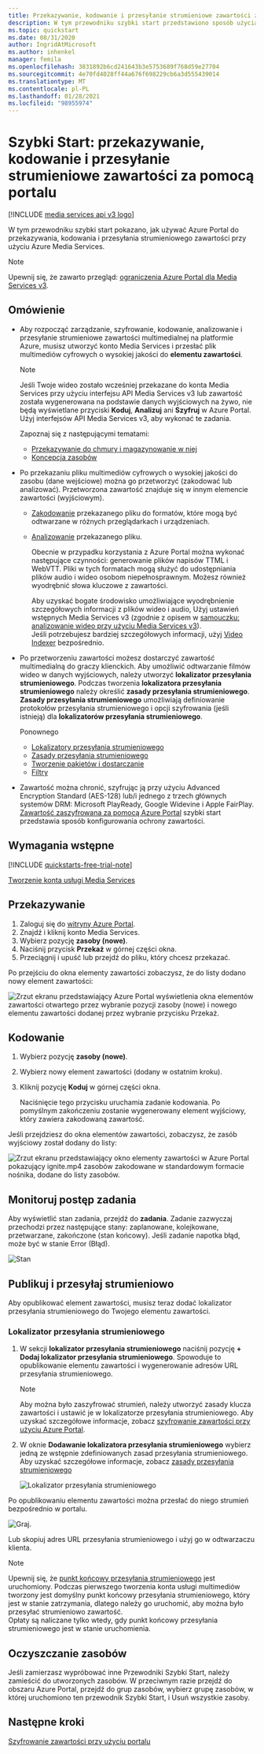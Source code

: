 ```yaml
---
title: Przekazywanie, kodowanie i przesyłanie strumieniowe zawartości za pomocą portalu
description: W tym przewodniku szybki start przedstawiono sposób użycia portalu do przekazywania, kodowania i przesyłania strumieniowego zawartości za pomocą Azure Media Services.
ms.topic: quickstart
ms.date: 08/31/2020
author: IngridAtMicrosoft
ms.author: inhenkel
manager: femila
ms.openlocfilehash: 3831892b6cd241643b3e5753689f768d59e27704
ms.sourcegitcommit: 4e70fd4028ff44a676f698229cb6a3d555439014
ms.translationtype: MT
ms.contentlocale: pl-PL
ms.lasthandoff: 01/28/2021
ms.locfileid: "98955974"
---
```

# <a name="quickstart-upload-encode-and-stream-content-with-portal"></a>Szybki Start: przekazywanie, kodowanie i przesyłanie strumieniowe zawartości za pomocą portalu

[!INCLUDE [media services api v3 logo](./includes/v3-hr.md)]

W tym przewodniku szybki start pokazano, jak używać Azure Portal do przekazywania, kodowania i przesyłania strumieniowego zawartości przy użyciu Azure Media Services.

> [!NOTE]
> Upewnij się, że zawarto przegląd: [ograniczenia Azure Portal dla Media Services v3](frequently-asked-questions.md#what-are-the-azure-portal-limitations-for-media-services-v3).
  
## <a name="overview"></a>Omówienie

* Aby rozpocząć zarządzanie, szyfrowanie, kodowanie, analizowanie i przesyłanie strumieniowe zawartości multimedialnej na platformie Azure, musisz utworzyć konto Media Services i przesłać plik multimediów cyfrowych o wysokiej jakości do **elementu zawartości**. 
    
    > [!NOTE]
    > Jeśli Twoje wideo zostało wcześniej przekazane do konta Media Services przy użyciu interfejsu API Media Services v3 lub zawartość została wygenerowana na podstawie danych wyjściowych na żywo, nie będą wyświetlane przyciski **Koduj**, **Analizuj** ani **Szyfruj** w Azure Portal. Użyj interfejsów API Media Services v3, aby wykonać te zadania.

    Zapoznaj się z następującymi tematami: 

  * [Przekazywanie do chmury i magazynowanie w niej](storage-account-concept.md)
  * [Koncepcja zasobów](assets-concept.md)
* Po przekazaniu pliku multimediów cyfrowych o wysokiej jakości do zasobu (dane wejściowe) można go przetworzyć (zakodować lub analizować). Przetworzona zawartość znajduje się w innym elemencie zawartości (wyjściowym). 
    * [Zakodowanie](encoding-concept.md) przekazanego pliku do formatów, które mogą być odtwarzane w różnych przeglądarkach i urządzeniach.
    * [Analizowanie](analyzing-video-audio-files-concept.md) przekazanego pliku. 

        Obecnie w przypadku korzystania z Azure Portal można wykonać następujące czynności: generowanie plików napisów TTML i WebVTT. Pliki w tych formatach mogą służyć do udostępniania plików audio i wideo osobom niepełnosprawnym. Możesz również wyodrębnić słowa kluczowe z zawartości.

        Aby uzyskać bogate środowisko umożliwiające wyodrębnienie szczegółowych informacji z plików wideo i audio, Użyj ustawień wstępnych Media Services v3 (zgodnie z opisem w [samouczku: analizowanie wideo przy użyciu Media Services v3](analyze-videos-tutorial-with-api.md)). <br/>Jeśli potrzebujesz bardziej szczegółowych informacji, użyj [Video Indexer](../video-indexer/index.yml) bezpośrednio.    
* Po przetworzeniu zawartości możesz dostarczyć zawartość multimedialną do graczy klienckich. Aby umożliwić odtwarzanie filmów wideo w danych wyjściowych, należy utworzyć **lokalizator przesyłania strumieniowego**. Podczas tworzenia **lokalizatora przesyłania strumieniowego** należy określić **zasady przesyłania strumieniowego**. **Zasady przesyłania strumieniowego** umożliwiają definiowanie protokołów przesyłania strumieniowego i opcji szyfrowania (jeśli istnieją) dla **lokalizatorów przesyłania strumieniowego**.
    
    Ponownego

    * [Lokalizatory przesyłania strumieniowego](streaming-locators-concept.md)
    * [Zasady przesyłania strumieniowego](streaming-policy-concept.md)
    * [Tworzenie pakietów i dostarczanie](dynamic-packaging-overview.md)
    * [Filtry](filters-concept.md)
* Zawartość można chronić, szyfrując ją przy użyciu Advanced Encryption Standard (AES-128) lub/i jednego z trzech głównych systemów DRM: Microsoft PlayReady, Google Widevine i Apple FairPlay. [Zawartość zaszyfrowana za pomocą Azure Portal](encrypt-content-quickstart.md) szybki start przedstawia sposób konfigurowania ochrony zawartości.
        
## <a name="prerequisites"></a>Wymagania wstępne

[!INCLUDE [quickstarts-free-trial-note](../../../includes/quickstarts-free-trial-note.md)]

[Tworzenie konta usługi Media Services](create-account-howto.md)

## <a name="upload"></a>Przekazywanie

1. Zaloguj się do [witryny Azure Portal](https://portal.azure.com/).
1. Znajdź i kliknij konto Media Services.
1. Wybierz pozycję **zasoby (nowe)**.
1. Naciśnij przycisk **Przekaż** w górnej części okna. 
1. Przeciągnij i upuść lub przejdź do pliku, który chcesz przekazać.

Po przejściu do okna elementy zawartości zobaczysz, że do listy dodano nowy element zawartości:

![Zrzut ekranu przedstawiający Azure Portal wyświetlenia okna elementów zawartości otwartego przez wybranie pozycji zasoby (nowe) i nowego elementu zawartości dodanej przez wybranie przycisku Przekaż.](./media/manage-assets-quickstart/upload.png)

## <a name="encode"></a>Kodowanie

1. Wybierz pozycję **zasoby (nowe)**.
1. Wybierz nowy element zawartości (dodany w ostatnim kroku).
1. Kliknij pozycję **Koduj** w górnej części okna.

    Naciśnięcie tego przycisku uruchamia zadanie kodowania. Po pomyślnym zakończeniu zostanie wygenerowany element wyjściowy, który zawiera zakodowaną zawartość.

Jeśli przejdziesz do okna elementów zawartości, zobaczysz, że zasób wyjściowy został dodany do listy:

![Zrzut ekranu przedstawiający okno elementy zawartości w Azure Portal pokazujący ignite.mp4 zasobów zakodowane w standardowym formacie nośnika, dodane do listy zasobów.](./media/manage-assets-quickstart/encode.png)

## <a name="monitor-the-job-progress"></a>Monitoruj postęp zadania

Aby wyświetlić stan zadania, przejdź do **zadania**. Zadanie zazwyczaj przechodzi przez następujące stany: zaplanowane, kolejkowane, przetwarzane, zakończone (stan końcowy). Jeśli zadanie napotka błąd, może być w stanie Error (Błąd).

![Stan](./media/manage-assets-quickstart/job-status.png)

## <a name="publish-and-stream"></a>Publikuj i przesyłaj strumieniowo

Aby opublikować element zawartości, musisz teraz dodać lokalizator przesyłania strumieniowego do Twojego elementu zawartości.

### <a name="streaming-locator"></a>Lokalizator przesyłania strumieniowego 

1. W sekcji **lokalizator przesyłania strumieniowego** naciśnij pozycję **+ Dodaj lokalizator przesyłania strumieniowego**.
    Spowoduje to opublikowanie elementu zawartości i wygenerowanie adresów URL przesyłania strumieniowego.

    > [!NOTE]
    > Aby można było zaszyfrować strumień, należy utworzyć zasady klucza zawartości i ustawić je w lokalizatorze przesyłania strumieniowego. Aby uzyskać szczegółowe informacje, zobacz [szyfrowanie zawartości przy użyciu Azure Portal](encrypt-content-quickstart.md).
1. W oknie **Dodawanie lokalizatora przesyłania strumieniowego** wybierz jedną ze wstępnie zdefiniowanych zasad przesyłania strumieniowego. Aby uzyskać szczegółowe informacje, zobacz [zasady przesyłania strumieniowego](streaming-policy-concept.md)

    ![Lokalizator przesyłania strumieniowego](./media/manage-assets-quickstart/streaming-locator.png)

Po opublikowaniu elementu zawartości można przesłać do niego strumień bezpośrednio w portalu. 

![Graj.](./media/manage-assets-quickstart/publish.png)

Lub skopiuj adres URL przesyłania strumieniowego i użyj go w odtwarzaczu klienta.

> [!NOTE]
> Upewnij się, że [punkt końcowy przesyłania strumieniowego](streaming-endpoint-concept.md) jest uruchomiony. Podczas pierwszego tworzenia konta usługi multimediów tworzony jest domyślny punkt końcowy przesyłania strumieniowego, który jest w stanie zatrzymania, dlatego należy go uruchomić, aby można było przesyłać strumieniowo zawartość.<br/>Opłaty są naliczane tylko wtedy, gdy punkt końcowy przesyłania strumieniowego jest w stanie uruchomienia.

## <a name="cleanup-resources"></a>Oczyszczanie zasobów

Jeśli zamierzasz wypróbować inne Przewodniki Szybki Start, należy zamieścić do utworzonych zasobów. W przeciwnym razie przejdź do obszaru Azure Portal, przejdź do grup zasobów, wybierz grupę zasobów, w której uruchomiono ten przewodnik Szybki Start, i Usuń wszystkie zasoby.

## <a name="next-steps"></a>Następne kroki

[Szyfrowanie zawartości przy użyciu portalu](encrypt-content-quickstart.md)
